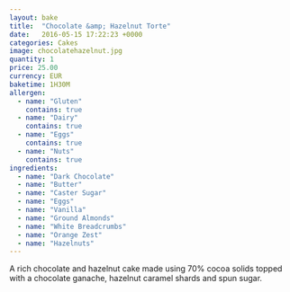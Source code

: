 ```yaml
---
layout: bake
title:  "Chocolate &amp; Hazelnut Torte"
date:   2016-05-15 17:22:23 +0000
categories: Cakes
image: chocolatehazelnut.jpg
quantity: 1
price: 25.00
currency: EUR
baketime: 1H30M
allergen:
  - name: "Gluten"
    contains: true
  - name: "Dairy"
    contains: true
  - name: "Eggs"
    contains: true
  - name: "Nuts"
    contains: true
ingredients:
  - name: "Dark Chocolate"
  - name: "Butter"
  - name: "Caster Sugar"
  - name: "Eggs"
  - name: "Vanilla"
  - name: "Ground Almonds"
  - name: "White Breadcrumbs"
  - name: "Orange Zest"
  - name: "Hazelnuts"
---
```

A rich chocolate and hazelnut cake made using 70% cocoa solids topped with a chocolate ganache, hazelnut caramel shards and spun sugar.

